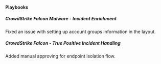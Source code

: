 #### Playbooks
##### CrowdStrike Falcon Malware - Incident Enrichment
Fixed an issue with setting up account groups information in the layout.
##### CrowdStrike Falcon - True Positive Incident Handling
Added manual approving for endpoint isolation flow.